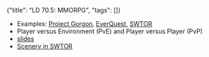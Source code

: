 {"title": "LD 70.5: MMORPG", "tags": []}
* Examples: [Project Gorgon](https://projectgorgon.com/), [EverQuest](https://www.everquest2.com/home/), [SWTOR](https://www.swtor.com/)
* Player versus Environment (PvE) and Player versus Player (PvP)
* [slides](https://www.slideshare.net/Qvi/mmorpg)
* [Scenery in SWTOR](https://www.youtube.com/watch?v=GwXAwuBZVL4)

